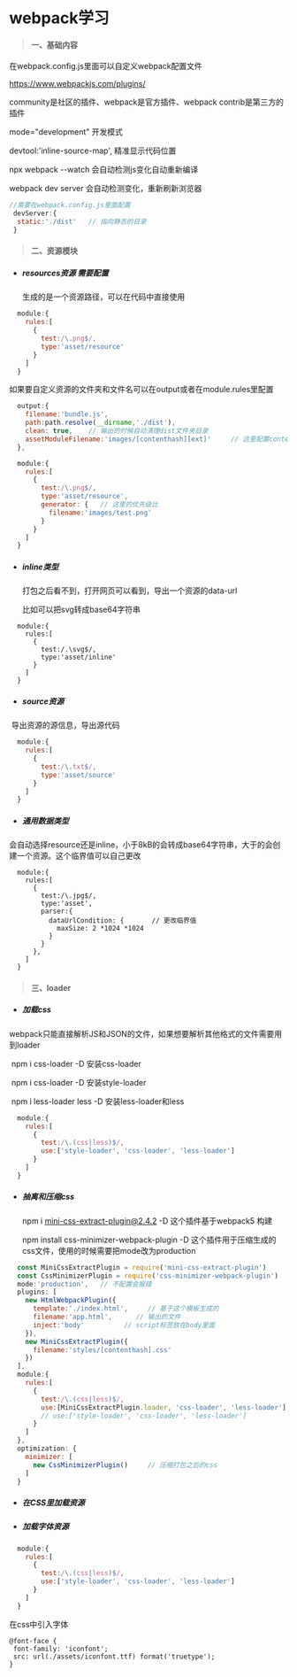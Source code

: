 # webpack学习
> #### 一、基础内容

在webpack.config.js里面可以自定义webpack配置文件

https://www.webpackjs.com/plugins/

community是社区的插件、webpack是官方插件、webpack contrib是第三方的插件

mode="development"   开发模式

 devtool:'inline-source-map',    精准显示代码位置

npx webpack --watch 会自动检测js变化自动重新编译

webpack dev server 会自动检测变化，重新刷新浏览器

```js
//需要在webpack.config.js里面配置
 devServer:{
  static:'./dist'   // 指向静态的目录
 }
```

> #### 二、资源模块

- ##### resources资源   需要配置

  生成的是一个资源路径，可以在代码中直接使用

```js
  module:{
    rules:[
      {
        test:/\.png$/,
        type:'asset/resource'
      }
    ]
  }
```

如果要自定义资源的文件夹和文件名可以在output或者在module.rules里配置

```js
  output:{
    filename:'bundle.js',
    path:path.resolve(__dirname,'./dist'),
    clean: true,    // 输出的时候自动清理dist文件夹目录   
    assetModuleFilename:'images/[contenthash][ext]'     // 这里配置contenthash是自动生成的文件名 ext是扩展名
  },
```

```js
  module:{
    rules:[
      {
        test:/\.png$/,
        type:'asset/resource',
        generator: {   // 这里的优先级比
          filename:'images/test.png'
        }
      }
    ]
  }
```

- ##### inline类型

  打包之后看不到，打开网页可以看到，导出一个资源的data-url
  
  比如可以把svg转成base64字符串

```
  module:{
    rules:[
      {
        test:/.\svg$/,
        type:'asset/inline'
      }
    ]
  }
```

- ##### source资源

​		导出资源的源信息，导出源代码

```js
  module:{
    rules:[
      {
        test:/\.txt$/,
        type:'asset/source'
      }
    ]
  }
```

- ##### 通用数据类型

​		会自动选择resource还是inline，小于8kB的会转成base64字符串，大于的会创建一个资源。这个临界值可以自己更改

```JS
  module:{
    rules:[
      {
        test:/\.jpg$/,
        type:'asset',
        parser:{
          dataUrlCondition: {       // 更改临界值
            maxSize: 2 *1024 *1024
          }
        }
      },
    ]
  }
```

> #### 三、loader

- ##### 	加载css

​	webpack只能直接解析JS和JSON的文件，如果想要解析其他格式的文件需要用到loader

​	npm i css-loader -D  安装css-loader

​	npm i css-loader -D  安装style-loader

​	npm i less-loader less -D  安装less-loader和less

```js
  module:{
    rules:[
      {
        test:/\.(css|less)$/,
        use:['style-loader', 'css-loader', 'less-loader']
      }
    ]
  }
```

- ##### 抽离和压缩css

  npm i mini-css-extract-plugin@2.4.2 -D 这个插件基于webpack5 构建

  npm install css-minimizer-webpack-plugin -D 这个插件用于压缩生成的css文件，使用的时候需要把mode改为production

```js
  const MiniCssExtractPlugin = require('mini-css-extract-plugin')
  const CssMinimizerPlugin = require('css-minimizer-webpack-plugin')
  mode:'production',   // 不配置会报错
  plugins: [
    new HtmlWebpackPlugin({
      template:'./index.html',     // 基于这个模板生成的
      filename:'app.html',      // 输出的文件
      inject:'body'          // script标签放在body里面
    }),
    new MiniCssExtractPlugin({
      filename:'styles/[contenthash].css'
    })
  ],
  module:{
    rules:[
      {
        test:/\.(css|less)$/,
        use:[MiniCssExtractPlugin.loader, 'css-loader', 'less-loader']
        // use:['style-loader', 'css-loader', 'less-loader']
      }
    ]
  },
  optimization: {
    minimizer: [
      new CssMinimizerPlugin()     // 压缩打包之后的css
    ]
  }

```

- ##### 在CSS里加载资源


- ##### 加载字体资源

```js
  module:{
    rules:[
      {
        test:/\.(css|less)$/,
        use:['style-loader', 'css-loader', 'less-loader']
      }
    ]
  }
```

在css中引入字体

```
@font-face {
 font-family: 'iconfont';
 src: url(./assets/iconfont.ttf) format('truetype');
}
```





